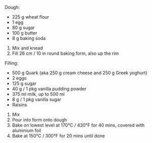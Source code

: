 Dough:
 - 225 g wheat flour
 - 1 egg
 - 80 g sugar
 - 100 g butter
 - 8 g baking soda

1. Mix and knead
2. Fill 26 cm / 10 in round baking form, also up the rim

Filling:
 - 500 g Quark (aka 250 g cream cheese and 250 g Greek yoghurt)
 - 2 eggs
 - 125 g sugar
 - 40 g / 1 pkg vanilla pudding powder
 - 375 ml milk, up to 500 ml
 - 8 g / 1 pkg vanilla sugar
 - Raisins

1. Mix
2. Pour into form onto dough
3. Bake on lowest level at 170°C / 430°F for 40 mins, covered with aluminium foil
4. Bake at 150°C / 300°F for 20 mins until done
